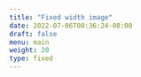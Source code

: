```yaml
---
title: "Fixed width image"
date: 2022-07-06T00:36:24-08:00
draft: false
menu: main
weight: 20
type: fixed
---
```


